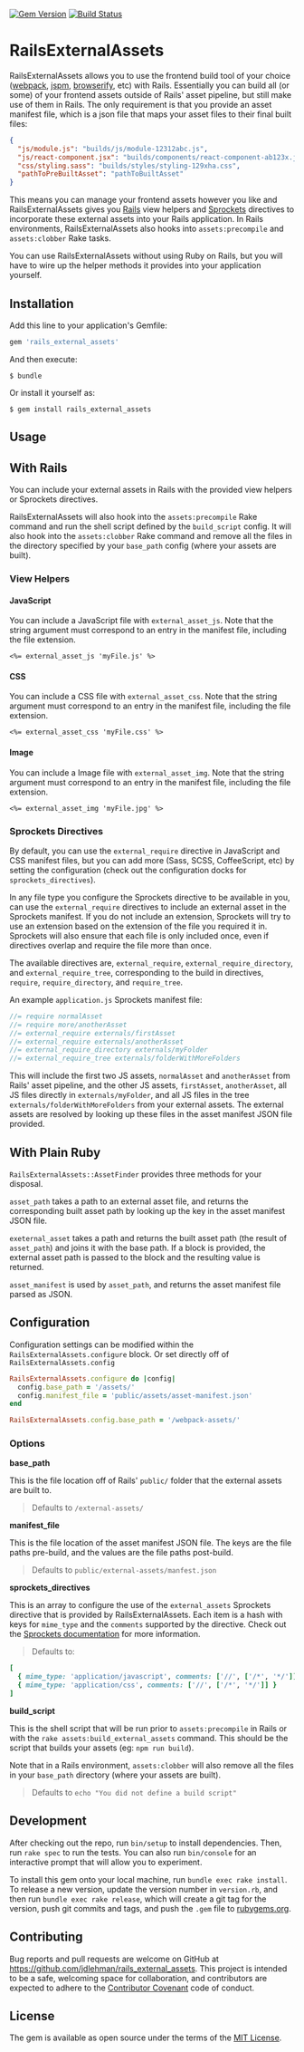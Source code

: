 [![Gem Version](https://badge.fury.io/rb/rails_external_assets.png)](http://badge.fury.io/rb/rails_external_assets)
[![Build Status](https://secure.travis-ci.org/jdlehman/rails_external_assets.svg?branch=master)](http://travis-ci.org/jdlehman/rails_external_assets)

# RailsExternalAssets

RailsExternalAssets allows you to use the frontend build tool of your choice ([webpack](https://webpack.github.io/), [jspm](http://jspm.io/), [browserify](http://browserify.org/), etc) with Rails. Essentially you can build all (or some) of your frontend assets outside of Rails' asset pipeline, but still make use of them in Rails. The only requirement is that you provide an asset manifest file, which is a json file that maps your asset files to their final built files:

```json
{
  "js/module.js": "builds/js/module-12312abc.js",
  "js/react-component.jsx": "builds/components/react-component-ab123x.js",
  "css/styling.sass": "builds/styles/styling-129xha.css",
  "pathToPreBuiltAsset": "pathToBuiltAsset"
}
```

This means you can manage your frontend assets however you like and RailsExternalAssets gives you [Rails](http://rubyonrails.org/) view helpers and [Sprockets](https://github.com/rails/sprockets) directives to incorporate these external assets into your Rails application. In Rails environments, RailsExternalAssets also hooks into `assets:precompile` and `assets:clobber` Rake tasks.

You can use RailsExternalAssets without using Ruby on Rails, but you will have to wire up the helper methods it provides into your application yourself.

## Installation

Add this line to your application's Gemfile:

```ruby
gem 'rails_external_assets'
```

And then execute:

    $ bundle

Or install it yourself as:

    $ gem install rails_external_assets

## Usage

## With Rails

You can include your external assets in Rails with the provided view helpers or Sprockets directives.

RailsExternalAssets will also hook into the `assets:precompile` Rake command and run the shell script defined by the `build_script` config. It will also hook into the `assets:clobber` Rake command and remove all the files in the directory specified by your `base_path` config (where your assets are built).

### View Helpers

#### JavaScript

You can include a JavaScript file with `external_asset_js`. Note that the string argument must correspond to an entry in the manifest file, including the file extension.

```erb
<%= external_asset_js 'myFile.js' %>
```

#### CSS

You can include a CSS file with `external_asset_css`. Note that the string argument must correspond to an entry in the manifest file, including the file extension.

```erb
<%= external_asset_css 'myFile.css' %>
```

#### Image

You can include a Image file with `external_asset_img`. Note that the string argument must correspond to an entry in the manifest file, including the file extension.

```erb
<%= external_asset_img 'myFile.jpg' %>
```

### Sprockets Directives

By default, you can use the `external_require` directive in JavaScript and CSS manifest files, but you can add more (Sass, SCSS, CoffeeScript, etc) by setting the configuration (check out the configuration docks for `sprockets_directives`).

In any file type you configure the Sprockets directive to be available in you, can use the `external_require` directives to include an external asset in the Sprockets manifest. If you do not include an extension, Sprockets will try to use an extension based on the extension of the file you required it in. Sprockets will also ensure that each file is only included once, even if directives overlap and require the file more than once.

The available directives are, `external_require`, `external_require_directory`, and `external_require_tree`, corresponding to the build in directives, `require`, `require_directory`, and `require_tree`.

An example `application.js` Sprockets manifest file:

```js
//= require normalAsset
//= require more/anotherAsset
//= external_require externals/firstAsset
//= external_require externals/anotherAsset
//= external_require_directory externals/myFolder
//= external_require_tree externals/folderWithMoreFolders
```

This will include the first two JS assets, `normalAsset` and `anotherAsset` from Rails' asset pipeline, and the other JS assets, `firstAsset`, `anotherAsset`, all JS files directly in `externals/myFolder`, and all JS files in the tree `externals/folderWithMoreFolders` from your external assets. The external assets are resolved by looking up these files in the asset manifest JSON file provided.

## With Plain Ruby

`RailsExternalAssets::AssetFinder` provides three methods for your disposal.

`asset_path` takes a path to an external asset file, and returns the corresponding built asset path by looking up the key in the asset manifest JSON file.

`exeternal_asset` takes a path and returns the built asset path (the result of `asset_path`) and joins it with the base path. If a block is provided, the external asset path is passed to the block and the resulting value is returned.

`asset_manifest` is used by `asset_path`, and returns the asset manifest file parsed as JSON.

## Configuration

Configuration settings can be modified within the `RailsExternalAssets.configure` block. Or set directly off of `RailsExternalAssets.config`

```ruby
RailsExternalAssets.configure do |config|
  config.base_path = '/assets/'
  config.manifest_file = 'public/assets/asset-manifest.json'
end

RailsExternalAssets.config.base_path = '/webpack-assets/'
```

### Options

**base_path**

This is the file location off of Rails' `public/` folder that the external assets are built to.

> Defaults to `/external-assets/`

**manifest_file**

This is the file location of the asset manifest JSON file. The keys are the file paths pre-build, and the values are the file paths post-build.

> Defaults to `public/external-assets/manfest.json`

**sprockets_directives**

This is an array to configure the use of the `external_assets` Sprockets directive that is provided by RailsExternalAssets. Each item is a hash with keys for `mime_type` and the `comments` supported by the directive. Check out the [Sprockets documentation](https://github.com/rails/sprockets/blob/master/guides/extending_sprockets.md#adding-directives-to-your-extension) for more information.

> Defaults to:
```ruby
[
  { mime_type: 'application/javascript', comments: ['//', ['/*', '*/']] },
  { mime_type: 'application/css', comments: ['//', ['/*', '*/']] }
]
```

**build_script**

This is the shell script that will be run prior to `assets:precompile` in Rails or with the `rake assets:build_external_assets` command. This should be the script that builds your assets (eg: `npm run build`).

Note that in a Rails environment, `assets:clobber` will also remove all the files in your `base_path` directory (where your assets are built).

> Defaults to `echo "You did not define a build script"`

## Development

After checking out the repo, run `bin/setup` to install dependencies. Then, run `rake spec` to run the tests. You can also run `bin/console` for an interactive prompt that will allow you to experiment.

To install this gem onto your local machine, run `bundle exec rake install`. To release a new version, update the version number in `version.rb`, and then run `bundle exec rake release`, which will create a git tag for the version, push git commits and tags, and push the `.gem` file to [rubygems.org](https://rubygems.org).

## Contributing

Bug reports and pull requests are welcome on GitHub at https://github.com/jdlehman/rails_external_assets. This project is intended to be a safe, welcoming space for collaboration, and contributors are expected to adhere to the [Contributor Covenant](http://contributor-covenant.org) code of conduct.

## License

The gem is available as open source under the terms of the [MIT License](http://opensource.org/licenses/MIT).

